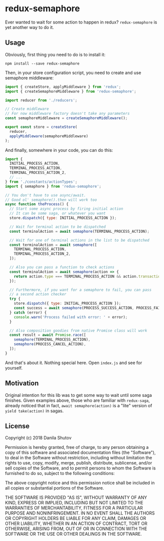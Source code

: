 # redux-semaphore

Ever wanted to wait for some action to happen in redux? `redux-semaphore` is yet another way to do it.


## Usage

Obviously, first thing you need to do is to install it:

`npm install --save redux-semaphore`

Then, in your store configuration script, you need to create and use semaphore middleware:

```javascript
import { createStore, applyMiddleware } from 'redux';
import { createSemaphoreMiddleware } from 'redux-semaphore';

import reducer from './reducers';

// Create middleware
// For now middleware factory doesn't take any parameters 
const semaphoreMiddleware = createSemaphoreMiddleware();

export const store = createStore(
  reducer,
  applyMiddleware(semaphoreMiddleware)
);
```

And finally, somewhere in your code, you can do this:

```javascript
import {
  INITIAL_PROCESS_ACTION,
  TERMINAL_PROCESS_ACTION,
  TERMINAL_PROCESS_ACTION_2,
  // ...
} from './constants/actionTypes';
import { semaphore } from 'redux-semaphore';

// You don't have to use async/await.
// Good ol' semaphore().then will work too
async function theProcess() {
  // Start some async process by firing initial action
  // It can be some saga, or whatever you want
  store.dispatch({ type: INITIAL_PROCESS_ACTION });

  // Wait for terminal action to be dispatched
  const terminalAction = await semaphore(TERMINAL_PROCESS_ACTION);

  // Wait for one of terminal actions in the list to be dispatched
  const terminalAction = await semaphore([
    TERMINAL_PROCESS_ACTION,
    TERMINAL_PROCESS_ACTION_2,
  ]);

  // Also you can pass a function to check actions
  const terminalAction = await semaphore(action => {
    return action.type === TERMINAL_PROCESS_ACTION && action.transactionId === transactionId;
  });

  // Furthermore, if you want for a semaphore to fail, you can pass
  // a second action checker
  try {
    store.dispatch({ type: INITIAL_PROCESS_ACTION });    
    const success = await semaphore(PROCESS_SUCCESS_ACTION, PROCESS_FAIL_ACTION);
  } catch (error) {
    console.warn('Process failed with error: ' + error);
  }

  // Also composition goodies from native Promise class will work
  const result = await Promise.race([
    semaphore(TERMINAL_PROCESS_ACTION),
    semaphore(PROCESS_CANCEL_ACTION),
  ]);
}
```

And that's about it. Nothing special here. Open `index.js` and see for yourself.


## Motivation

Original intention for this lib was to get some way to wait until some saga finishes.
Given examples above, those who are familiar with `redux-saga`, already noticed that in fact,
`await semaphore(action)` is a "lite" version of `yield take(action)` in sagas.


## License

Copyright (c) 2018 Danila Shutov

Permission is hereby granted, free of charge, to any person obtaining a copy
of this software and associated documentation files (the "Software"), to deal
in the Software without restriction, including without limitation the rights
to use, copy, modify, merge, publish, distribute, sublicense, and/or sell
copies of the Software, and to permit persons to whom the Software is
furnished to do so, subject to the following conditions:

The above copyright notice and this permission notice shall be included in all
copies or substantial portions of the Software.

THE SOFTWARE IS PROVIDED "AS IS", WITHOUT WARRANTY OF ANY KIND, EXPRESS OR
IMPLIED, INCLUDING BUT NOT LIMITED TO THE WARRANTIES OF MERCHANTABILITY,
FITNESS FOR A PARTICULAR PURPOSE AND NONINFRINGEMENT. IN NO EVENT SHALL THE
AUTHORS OR COPYRIGHT HOLDERS BE LIABLE FOR ANY CLAIM, DAMAGES OR OTHER
LIABILITY, WHETHER IN AN ACTION OF CONTRACT, TORT OR OTHERWISE, ARISING FROM,
OUT OF OR IN CONNECTION WITH THE SOFTWARE OR THE USE OR OTHER DEALINGS IN THE
SOFTWARE.
